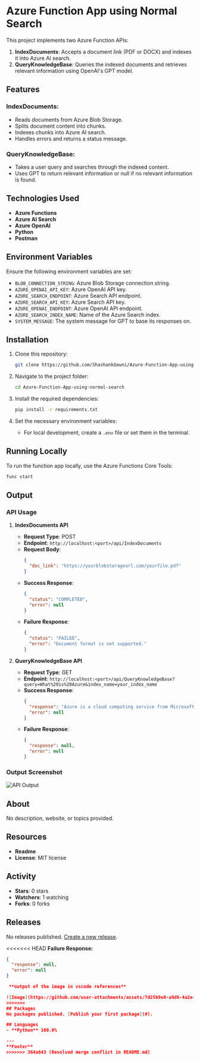 # Azure Function App using Normal Search

This project implements two Azure Function APIs:

1. **IndexDocuments**: Accepts a document link (PDF or DOCX) and indexes it into Azure AI search.
2. **QueryKnowledgeBase**: Queries the indexed documents and retrieves relevant information using OpenAI's GPT model.

## Features

### **IndexDocuments**:
- Reads documents from Azure Blob Storage.
- Splits document content into chunks.
- Indexes chunks into Azure AI search.
- Handles errors and returns a status message.

### **QueryKnowledgeBase**:
- Takes a user query and searches through the indexed content.
- Uses GPT to return relevant information or null if no relevant information is found.

## Technologies Used
- **Azure Functions**
- **Azure AI Search**
- **Azure OpenAI**
- **Python**
- **Postman**

## Environment Variables
Ensure the following environment variables are set:
- `BLOB_CONNECTION_STRING`: Azure Blob Storage connection string.
- `AZURE_OPENAI_API_KEY`: Azure OpenAI API key.
- `AZURE_SEARCH_ENDPOINT`: Azure Search API endpoint.
- `AZURE_SEARCH_API_KEY`: Azure Search API key.
- `AZURE_OPENAI_ENDPOINT`: Azure OpenAI API endpoint.
- `AZURE_SEARCH_INDEX_NAME`: Name of the Azure Search index.
- `SYSTEM_MESSAGE`: The system message for GPT to base its responses on.

## Installation

1. Clone this repository:
    ```bash
    git clone https://github.com/ShashankGowni/Azure-Function-App-using-normal-search
    ```

2. Navigate to the project folder:
    ```bash
    cd Azure-Function-App-using-normal-search
    ```

3. Install the required dependencies:
    ```bash
    pip install -r requirements.txt
    ```

4. Set the necessary environment variables:
    - For local development, create a `.env` file or set them in the terminal.

## Running Locally
To run the function app locally, use the Azure Functions Core Tools:
```bash
func start
```

## Output
### **API Usage**

1. **IndexDocuments API**
   - **Request Type**: POST  
   - **Endpoint**: `http://localhost:<port>/api/IndexDocuments`
   - **Request Body**:
     ```json
     {
       "doc_link": "https://yourblobstorageurl.com/yourfile.pdf"
     }
     ```
   - **Success Response**:
     ```json
     {
       "status": "COMPLETED",
       "error": null
     }
     ```
   - **Failure Response**:
     ```json
     {
       "status": "FAILED",
       "error": "Document format is not supported."
     }
     ```

2. **QueryKnowledgeBase API**
   - **Request Type**: GET  
   - **Endpoint**: `http://localhost:<port>/api/QueryKnowledgeBase?query=What%20is%20Azure&index_name=your_index_name`
   - **Success Response**:
     ```json
     {
       "response": "Azure is a cloud computing service from Microsoft.",
       "error": null
     }
     ```
   - **Failure Response**:
     ```json
     {
       "response": null,
       "error": null
     }
     ```

### **Output Screenshot**
![API Output](images/output(ref).png)

## About
No description, website, or topics provided.

## Resources
- **Readme**
- **License**: MIT license

## Activity
- **Stars**: 0 stars
- **Watchers**: 1 watching
- **Forks**: 0 forks

## Releases
No releases published. [Create a new release](#).

<<<<<<< HEAD
**Failure Response:**  
```json
{
  "response": null,
  "error": null
}

 **output of the image in vscode references**

![Image](https://github.com/user-attachments/assets/7d25b9e0-a9d6-4a2e-971f-ba7b93730e68)
=======
## Packages
No packages published. [Publish your first package](#).

## Languages
- **Python** 100.0%

---
**Footer**
>>>>>>> 364a643 (Resolved merge conflict in README.md)
